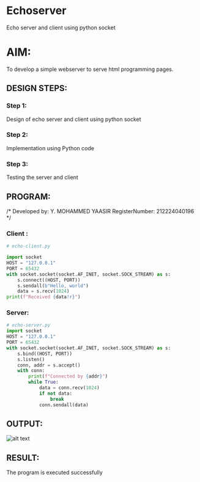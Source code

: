# Echoserver
Echo server and client using python socket

# AIM:

To develop a simple webserver to serve html programming pages.

## DESIGN STEPS:

### Step 1:

Design of echo server and client using python socket

### Step 2:

Implementation using Python code

### Step 3:

Testing the server and client 

## PROGRAM:

/*
Developed by: Y. MOHAMMED YAASIR 
RegisterNumber: 212224040196  
*/

### Client :
```python
# echo-client.py

import socket
HOST = "127.0.0.1"
PORT = 65432  
with socket.socket(socket.AF_INET, socket.SOCK_STREAM) as s:
    s.connect((HOST, PORT))
    s.sendall(b"Hello, world")
    data = s.recv(1024)
print(f"Received {data!r}")
```

### Server:
```python
# echo-server.py
import socket
HOST = "127.0.0.1"
PORT = 65432  
with socket.socket(socket.AF_INET, socket.SOCK_STREAM) as s:
    s.bind((HOST, PORT))
    s.listen()
    conn, addr = s.accept()
    with conn:
        print(f"Connected by {addr}")
        while True:
            data = conn.recv(1024)
            if not data:
                break
            conn.sendall(data)
```
## OUTPUT:
![alt text](<Screenshot 2025-03-03 143027.png>)

## RESULT:
The program is executed successfully
